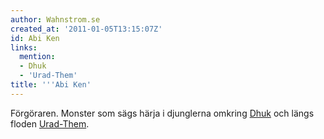 ```yaml
---
author: Wahnstrom.se
created_at: '2011-01-05T13:15:07Z'
id: Abi Ken
links:
  mention:
  - Dhuk
  - 'Urad-Them'
title: '''Abi Ken'
---
```


Förgöraren. Monster som sägs härja i djunglerna omkring [Dhuk] och längs floden [Urad-Them].

  [Dhuk]: Dhuk
  [Urad-Them]: Urad-Them